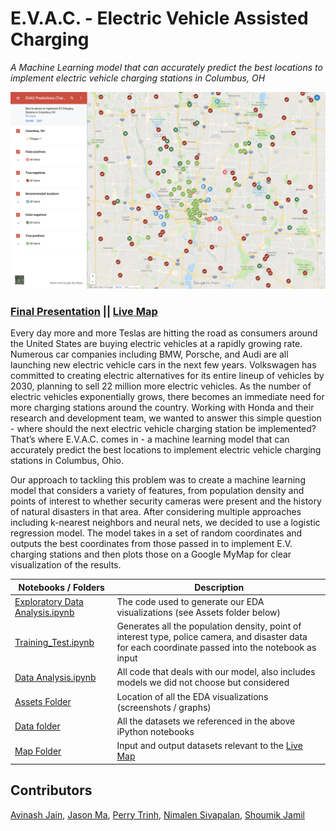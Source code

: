 # E.V.A.C. - Electric Vehicle Assisted Charging

*A Machine Learning model that can accurately predict the best locations to implement electric vehicle charging stations in Columbus, OH*

![Map of Columbus, OH with recommended locations](https://raw.githubusercontent.com/data-x-sp19/EVAC/master/assets/Final_Results.png)

### [Final Presentation](https://docs.google.com/presentation/d/1Fr2MnUwbLblFgNcuKgZjqjj364f2gSeF1i40wcLmpDk/edit?usp=sharing) || [Live Map](https://drive.google.com/open?id=1bNr_xGcX50OH6AKjZgx5ucDQ5S6mvcBV&usp=sharing)

Every day more and more Teslas are hitting the road as consumers around the United States are buying electric vehicles at a rapidly growing rate. Numerous car companies including BMW, Porsche, and Audi are all launching new electric vehicle cars in the next few years. Volkswagen has committed to creating electric alternatives for its entire lineup of vehicles by 2030, planning to sell 22 million more electric vehicles. As the number of electric vehicles exponentially grows, there becomes an immediate need for more charging stations around the country. Working with Honda and their research and development team, we wanted to answer this simple question - where should the next electric vehicle charging station be implemented? That’s where E.V.A.C. comes in - a machine learning model that can accurately predict the best locations to implement electric vehicle charging stations in Columbus, Ohio. 

Our approach to tackling this problem was to create a machine learning model that considers a variety of features, from population density and points of interest to whether security cameras were present and the history of natural disasters in that area. After considering multiple approaches including k-nearest neighbors and neural nets, we decided to use a logistic regression model. The model takes in a set of random coordinates and outputs the best coordinates from those passed in to implement E.V. charging stations and then plots those on a Google MyMap for clear visualization of the results. 

| Notebooks / Folders | Description |
| --- | --- |
| [Exploratory Data Analysis.ipynb](https://github.com/data-x-sp19/EVAC/blob/master/Exploratory%20Data%20Analysis.ipynb)  | The code used to generate our EDA visualizations (see Assets folder below) |
| [Training_Test.ipynb](https://github.com/data-x-sp19/EVAC/blob/master/Training_Test.ipynb) | Generates all the population density, point of interest type, police camera, and disaster data for each coordinate passed into the notebook as input |
| [Data Analysis.ipynb](https://github.com/data-x-sp19/EVAC/blob/master/Data_Analysis.ipynb) | All code that deals with our model, also includes models we did not choose but considered |
| [Assets Folder](https://github.com/data-x-sp19/EVAC/tree/master/assets) | Location of all the EDA visualizations (screenshots / graphs) |
| [Data folder](https://github.com/data-x-sp19/EVAC/tree/master/Data) | All the datasets we referenced in the above iPython notebooks |
| [Map Folder](https://github.com/data-x-sp19/EVAC/tree/master/Data) | Input and output datasets relevant to the [Live Map](https://drive.google.com/open?id=1bNr_xGcX50OH6AKjZgx5ucDQ5S6mvcBV&usp=sharing) |

## Contributors
[Avinash Jain](https://github.com/TheCurryMan), [Jason Ma](https://github.com/jason358ma), [Perry Trinh](https://github.com/PerryTrinh), [Nimalen Sivapalan](https://github.com/nsivapalan), [Shoumik Jamil](https://github.com/shoumikjamil)
